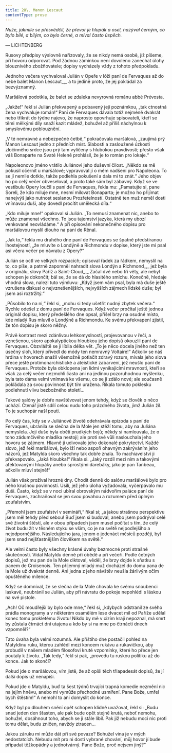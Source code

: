 ```yaml
---
title: 28\. Manon Lescaut
contentType: prose
---
```


_Nuže, jakmile se přesvědčil, že převor je hlupák a osel, nazýval černým, co bylo bílé, a bílým, co bylo černé, a míval často úspěch._

— LICHTENBERG

Rusovy předpisy výslovně nařizovaly, že se nikdy nemá osobě, jíž píšeme, při hovoru odporovat. Pod žádnou záminkou není dovoleno zanechat úlohy blouznivého zbožňovatele; dopisy vycházely vždy z tohoto předpokladu.

Jednoho večera vychvaloval Julián v Opeře v lóži paní de Fervaques až do nebe balet Manon Lescaut_,_ a to jedině proto, že jej pokládal za bezvýznamný.

Maršálová podotkla, že balet se zdaleka nevyrovná románu abbé Prévosta.

„Jakže!“ řekl si Julián překvapený a pobavený její poznámkou, „tak ctnostná žena vychvaluje román!“ Paní de Fervaques dávala totiž nejméně dvakrát nebo třikrát do týdne najevo, že naprosto opovrhuje spisovateli, kteří se těmi mělkými díly snaží kazit mládež, bohužel až příliš náchylnou k smyslovému poblouznění.

„V té nemravné a nebezpečné četbě,“ pokračovala maršálová, „zaujímá prý Manon Lescaut jedno z předních míst. Slabosti a zasloužené úzkosti zločinného srdce jsou prý tam vylíčeny s hlubokou pravdivostí; přesto však váš Bonaparte na Svaté Heleně prohlásil, že je to román pro lokaje.“

Napoleonovo jméno vrátilo Juliánovi jeho duševní čilost. „Někdo se mě pokusil očernit u maršálové; vypravoval jí o mém nadšení pro Napoleona. To se jí nemile dotklo, takže podlehla pokušení a dala mi to znát.“ Jeho objev ho po celý večer obveseloval, a proto také sám byl zábavný. Když se ve vestibulu Opery loučil s paní de Fervaques, řekla mu: „Pamatujte si, pane Soreli, že kdo miluje mne, nesmí milovat Bonaparta; je možno ho přijímat nanejvýš jako nutnost seslanou Prozřetelností. Ostatně ten muž neměl dosti vnímavou duši, aby dovedl procítit umělecká díla.“

„Kdo miluje mne!“ opakoval si Julián. „To nemusí znamenat nic, anebo to může znamenat všechno. To jsou tajemství jazyka, která my ubozí venkované neovládáme.“ A při opisování nekonečného dopisu pro maršálovou myslil dlouho na paní de Rênal.

„Jak to,“ řekla mu druhého dne paní de Fervaques se špatně předstíranou lhostejností, „že mluvíte o Londýně a Richmondu v dopise, který jste mi psal asi včera večer po návratu z Opery?“

Julián se octl ve velkých rozpacích; opisoval řádek za řádkem, nemyslil na to, co píše, a patrně zapomněl nahradit slova Londýn a Richmond_,_ jež byla v originálu, slovy Paříž a Saint-Cloud_._ Začal dvě nebo tři věty, ale nebyl schopen je dokončit; bál se, že se dá do hlasitého smíchu. Konečně, hledaje vhodná slova, nalezl tuto výmluvu: „Když jsem vám psal, byla má duše ještě vzrušena diskusí o nejvznešenějších, nejvyšších zájmech lidské duše; byl jsem asi roztržitý.“

„Působilo to na ni,“ řekl si, „mohu si tedy ušetřit nudný zbytek večera.“ Rychle odešel z domu paní de Fervaques. Když večer pročítal ještě jednou originál dopisu, který předešlého dne opsal, přišel brzy na osudné místo, kde mladý Rus mluvil o Londýně a Richmondu. Ke svému překvapení zjistil, že tón dopisu je skoro něžný.

Právě kontrast mezi zdánlivou lehkomyslností, projevovanou v řeči, a vznešenou, skoro apokalyptickou hloubkou jeho dopisů okouzlil paní de Fervaques. Obzvláště se jí líbila délka vět. „To je něco docela jiného než ten úsečný sloh, který přivedl do módy ten nemravný Voltaire!“ Ačkoliv se náš hrdina v hovorech snažil všemožně potlačit zdravý rozum, mívala jeho slova přece ještě protimonarchistické a ateistické zabarvení, jež neušlo paní de Fervaques. Protože byla obklopena jen lidmi vynikajícími mravností, kteří se však za celý večer nezmohli často ani na jedinou pozoruhodnou myšlenku, byla tato dáma velmi vnímavá ke všemu, co se jí zdálo nové; ale současně pokládala za svou povinnost být tím uražena. Říkala tomuto poklesku podlehnutí vlivu bezbožného století…

Takové salóny je dobře navštěvovat jenom tehdy, když se člověk o něco uchází. Čtenář jistě sdílí celou nudu toho prázdného života, jímž Julián žil. To je suchopár naší pouti.

Po celý čas, kdy se v Juliánově životě odehrávala epizoda s paní de Fervaques, ubránila se slečna de la Mole jen stěží tomu, aby na Juliána nemyslela. Její duše byla obětí prudkých bojů; někdy si namlouvala, že o toho zádumčivého mladíka nestojí; ale proti své vůli naslouchala jeho hovoru se zájmem. Hlavně ji udivovalo jeho dokonalé pokrytectví. Každé slovo, jež řekl maršálové, bylo lží nebo aspoň ohavným zakrýváním jeho názorů, jež Matylda skoro všechny tak dobře znala. To machiavelství ji překvapovalo. „Jaká hloubka!“ říkala si. „Jaký rozdíl mezi ním a takovými afektovanými hlupáky anebo sprostými darebáky, jako je pan Tanbeau, ačkoliv mluví stejně!“

Julián však prožíval hrozné dny. Chodit denně do salónu maršálové bylo pro něho krušnou povinností. Úsilí, jež jeho úloha vyžadovala, vyčerpávalo mu duši. Často, když se v noci ubíral obrovským nádvořím paláce paní de Fervaques, zachraňoval se jen svou povahou a rozumem před úplným zoufalstvím.

„Přemohl jsem zoufalství v semináři,“ říkal si; „a jakou strašnou perspektivu jsem měl tehdy před sebou! Buď jsem si budoval, anebo jsem podrýval celé své životní štěstí, ale v obou případech jsem musel počítat s tím, že celý život budu žít v těsném styku se vším, co je na světě nejpodlejšího a nejodpornějšího. Následujícího jara, jenom o jedenáct měsíců později, byl jsem snad nejšťastnějším člověkem na světě.“

Ale velmi často byly všechny krásné úvahy bezmocné proti strašné skutečnosti. Vídal Matyldu denně při obědě a při večeři. Podle četných dopisů, jež mu pan de la Mole diktoval, věděl, že brzy dojde k sňatku s panem de Croisenois. Ten příjemný mladý muž docházel do domu pana de la Mole už dvakrát denně. Ani jedna z jeho návštěv neušla žárlivým očím opuštěného milence.

Když se domníval, že se slečna de la Mole chovala ke svému snoubenci laskavě, neubránil se Julián, aby při návratu do pokoje nepohlédl s láskou na své pistole.

„Ach! Oč moudřejší by bylo ode mne,“ řekl si, „kdybych odstranil ze svého prádla monogramy a v některém osamělém lese dvacet mil od Paříže udělal konec tomu prokletému životu! Nikdo by mě v cizím kraji nepoznal, má smrt by zůstala čtrnáct dní utajena a kdo by si na mne po čtrnácti dnech vzpomněl?“

Tato úvaha byla velmi rozumná. Ale příštího dne postačil pohled na Matyldinu ruku, kterou zahlédl mezi koncem rukávu a rukavičkou, aby probudil v našem mladém filosofovi kruté vzpomínky, které ho přece jen poutaly k životu. „Tak tedy,“ řekl si pak, „provedu tu ruskou politiku až do konce. Jak to skončí?

Pokud jde o maršálovou, vím jistě, že až opíši těch třiapadesát dopisů, že jí další dopis už nenapíši.

Pokud jde o Matyldu, buď ta šest týdnů trvající trapná komedie nezmění nic na jejím hněvu, anebo mi vymůže přechodné usmíření. Pane Bože, umřel bych štěstím!“ A nemohl to ani domyslit do konce.

Když byl po dlouhém snění opět schopen klidně uvažovat, řekl si: „Budu snad jeden den šťasten, ale pak bude opět stejně krutá, neboť nemohu, bohužel, dosáhnout toho, abych se jí stále líbil. Pak již nebudu moci nic proti tomu dělat, budu zničen, navždy ztracen…

Jakou záruku mi může dát při své povaze? Bohužel vina je v mých nedostatcích. Nebudu mít pro ni dosti vybrané chování, můj hovor jí bude připadat těžkopádný a jednotvárný. Pane Bože, proč nejsem jiný?“
